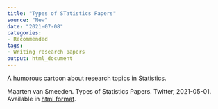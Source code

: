 ```yaml
---
title: "Types of STatistics Papers"
source: "New"
date: "2021-07-08"
categories:
- Recommended
tags:
- Writing research papers
output: html_document
---
```


A humorous cartoon about research topics in Statistics.

<!--more-->

Maarten van Smeeden. Types of Statistics Papers. Twitter, 2021-05-01. Available in [html format][sme1].

[sme1]: https://twitter.com/MaartenvSmeden/status/1388393683523969027
